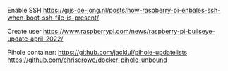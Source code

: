 Enable SSH
https://gijs-de-jong.nl/posts/how-raspberry-pi-enbales-ssh-when-boot-ssh-file-is-present/


Create user
https://www.raspberrypi.com/news/raspberry-pi-bullseye-update-april-2022/


Pihole container:
https://github.com/jacklul/pihole-updatelists
https://github.com/chriscrowe/docker-pihole-unbound
